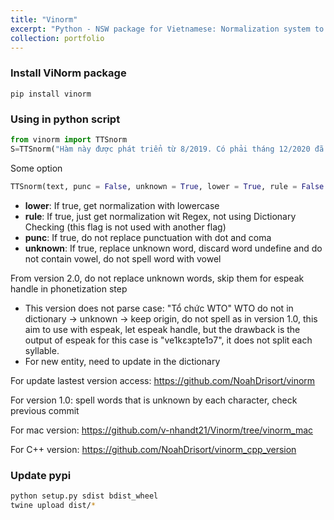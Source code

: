 ```yaml
---
title: "Vinorm"
excerpt: "Python - NSW package for Vietnamese: Normalization system to convert numbers, abbreviations, and words that cannot be pronounced into syllables. I worked on this project at AILAB with an outstanding friend in APCS Program. Originally written in C++ then packaged into python for ease of use in research projects <br/><img src='/images/vinorm.png'>"
collection: portfolio
---
```


### Install ViNorm package
```
pip install vinorm
```
### Using in python script
```python
from vinorm import TTSnorm
S=TTSnorm("Hàm này được phát triển từ 8/2019. Có phải tháng 12/2020 đã có vaccine phòng ngừa Covid-19 xmz ?")
```
Some option
```python
TTSnorm(text, punc = False, unknown = True, lower = True, rule = False )
```
- **lower**: If true, get normalization with lowercase
- **rule**: If true, just get normalization wit Regex, not using Dictionary Checking (this flag is not used with another flag)
- **punc**: If true, do not replace punctuation with dot and coma
- **unknown**: If true, replace unknown word, discard word undefine and do not contain vowel, do not spell word with vowel

From version 2.0, do not replace unknown words, skip them for espeak handle in phonetization step
- This version does not parse case: "Tổ chức WTO"
WTO do not in dictionary -> unknown -> keep origin, do not spell as in version 1.0, this aim to use with espeak, let espeak handle, but the drawback is the output of espeak for this case is "ve1kɛɜpte1ɔ7", it does not split each syllable.
- For new entity, need to update in the dictionary

For update lastest version access: https://github.com/NoahDrisort/vinorm

For version 1.0: spell words that is unknown by each character, check previous commit

For mac version: https://github.com/v-nhandt21/Vinorm/tree/vinorm_mac 

For C++ version: https://github.com/NoahDrisort/vinorm_cpp_version

### Update pypi
```sh
python setup.py sdist bdist_wheel
twine upload dist/*
```